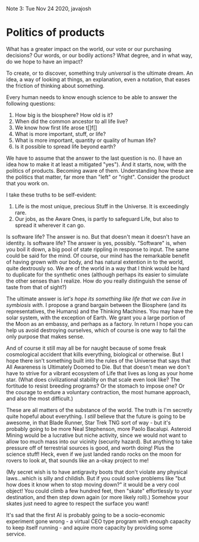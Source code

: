 Note 3: Tue Nov 24 2020, javajosh

# Politics of products

What has a greater impact on the world, our vote or our purchasing decisions? Our words, or our bodily actions? What degree, and in what way, do we hope to have an impact?

To create, or to discover, something truly *universal* is the ultimate dream. An idea, a way of looking at things, an explanation, even a notation, that eases the friction of thinking about something.

Every human needs to know enough science to be able to answer the following questions:
1. How big is the biosphere? How old is it?
2. When did the common ancestor to all life live?
3. We know how first life arose t[]f[]
4. What is more important, stuff, or life?
5. What is more important, quantity or quality of human life?
6. Is it possible to spread life beyond earth?

We have to assume that the answer to the last question is no. (I have an idea how to make it at least a mitigated "yes"). And it starts, now, with the politics of products. Becoming aware of them. Understanding how these are the politics that matter, far more than "left" or "right". Consider the product that you work on.

I take these truths to be self-evident:
1. Life is the most unique, precious Stuff in the Universe. It is exceedingly rare.
2. Our jobs, as the Aware Ones, is partly to safeguard Life, but also to spread it wherever it can go.

Is software life? The answer is no. But that doesn't mean it doesn't have an identity.
Is software life? The answer is yes, possibly. "Software" is, when you boil it down, a big pool of state rippling in response to input. The same could be said for the mind. Of course, our mind has the remarkable benefit of having grown with our body, and has natural extention in to the world, quite dextrously so. We are of the world in a way that I think would be hard to duplicate for the synthetic ones (although perhaps its easier to simulate the other senses than I realize. How do you really distinguish the sense of taste from that of sight?)

The ultimate answer is *let's hope its something like life that we can live in symbiosis with*. I propose a grand bargain between the Biosphere (and its representatives, the Humans) and the Thinking Machines. You may have the solar system, with the exception of Earth. We grant you a large portion of the Moon as an embassy, and perhaps as a factory. In return I hope you can help us avoid destroying ourselves, which of course is one way to fail the only purpose that makes sense.

And of course it still may all be for naught because of some freak cosmological accident that kills everything, biological or otherwise. But I hope there isn't something built into the rules of the Universe that says that All Awareness is Ultimately Doomed to Die. But that doesn't mean we don't have to strive for a vibrant ecosystem of Life that lives as long as your home star. (What does civilizational stability on that scale even look like? The fortitude to resist breeding programs? Or the stomach to impose one? Or the courage to endure a voluntary contraction, the most humane approach, and also the most difficult.)

These are all matters of the substance of the world. The truth is I'm secretly quite hopeful about everything. I *still* believe that the future is going to be awesome, in that Blade Runner, Star Trek TNG sort of way - but it's probably going to be more Neal Stephenson, more Paolo Bacalupi. Asteroid Mining would be a lucrative but niche activity, since we would not want to allow too much mass into our vicinity (security hazard). But anything to take pressure off of terrestrial sources is good, and worth doing! Plus the science stuff! Heck, even if we just landed rando rocks on the moon for rovers to look at, that sounds like an a-okay project to me!

(My secret wish is to have antigravity boots that don't violate any physical laws...which is silly and childish. But if you could solve problems like "but how does it know when to stop moving down?" it would be a very cool object! You could climb a few hundred feet, then "skate" effortlessly to your destination, and then step down again (or more likely roll).) Somehow your skates just need to agree to respect the surface you want!

It's sad that the first AI is probably going to be a socio-economic experiment gone wrong - a virtual CEO type program with enough capacity to keep itself running - and aquire more capacity by providing some service.

